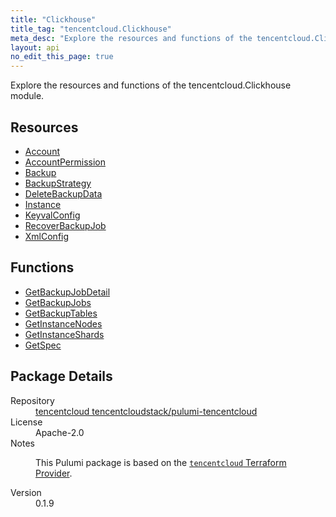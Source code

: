 ```yaml
---
title: "Clickhouse"
title_tag: "tencentcloud.Clickhouse"
meta_desc: "Explore the resources and functions of the tencentcloud.Clickhouse module."
layout: api
no_edit_this_page: true
---
```


<!-- WARNING: this file was generated by Pulumi Docs Generator. -->
<!-- Do not edit by hand unless you're certain you know what you are doing! -->

Explore the resources and functions of the tencentcloud.Clickhouse module.

<h2 id="resources">Resources</h2>
<ul class="api">
    <li><a href="account/" title="Account"><span class="api-symbol api-symbol--resource"></span>Account</a></li>
    <li><a href="accountpermission/" title="AccountPermission"><span class="api-symbol api-symbol--resource"></span>AccountPermission</a></li>
    <li><a href="backup/" title="Backup"><span class="api-symbol api-symbol--resource"></span>Backup</a></li>
    <li><a href="backupstrategy/" title="BackupStrategy"><span class="api-symbol api-symbol--resource"></span>BackupStrategy</a></li>
    <li><a href="deletebackupdata/" title="DeleteBackupData"><span class="api-symbol api-symbol--resource"></span>DeleteBackupData</a></li>
    <li><a href="instance/" title="Instance"><span class="api-symbol api-symbol--resource"></span>Instance</a></li>
    <li><a href="keyvalconfig/" title="KeyvalConfig"><span class="api-symbol api-symbol--resource"></span>KeyvalConfig</a></li>
    <li><a href="recoverbackupjob/" title="RecoverBackupJob"><span class="api-symbol api-symbol--resource"></span>RecoverBackupJob</a></li>
    <li><a href="xmlconfig/" title="XmlConfig"><span class="api-symbol api-symbol--resource"></span>XmlConfig</a></li>
</ul>

<h2 id="functions">Functions</h2>
<ul class="api">
    <li><a href="getbackupjobdetail/" title="GetBackupJobDetail"><span class="api-symbol api-symbol--function"></span>GetBackupJobDetail</a></li>
    <li><a href="getbackupjobs/" title="GetBackupJobs"><span class="api-symbol api-symbol--function"></span>GetBackupJobs</a></li>
    <li><a href="getbackuptables/" title="GetBackupTables"><span class="api-symbol api-symbol--function"></span>GetBackupTables</a></li>
    <li><a href="getinstancenodes/" title="GetInstanceNodes"><span class="api-symbol api-symbol--function"></span>GetInstanceNodes</a></li>
    <li><a href="getinstanceshards/" title="GetInstanceShards"><span class="api-symbol api-symbol--function"></span>GetInstanceShards</a></li>
    <li><a href="getspec/" title="GetSpec"><span class="api-symbol api-symbol--function"></span>GetSpec</a></li>
</ul>

<h2 id="package-details">Package Details</h2>
<dl class="package-details">
	<dt>Repository</dt>
	<dd><a href="https://github.com/tencentcloudstack/pulumi-tencentcloud">tencentcloud tencentcloudstack/pulumi-tencentcloud</a></dd>
	<dt>License</dt>
	<dd>Apache-2.0</dd>
	<dt>Notes</dt>
	<dd><p>This Pulumi package is based on the <a href="https://github.com/tencentcloudstack/terraform-provider-tencentcloud"><code>tencentcloud</code> Terraform Provider</a>.</p>
</dd>
	<dt>Version</dt>
	<dd>0.1.9</dd>
</dl>

